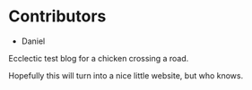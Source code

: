 # Contributors

- Daniel

Ecclectic test blog for a chicken crossing a road.

Hopefully this will turn into a nice little website, but who knows.

